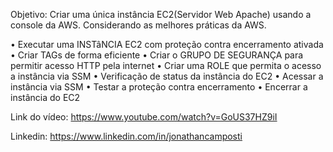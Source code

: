 Objetivo: Criar uma única instância EC2(Servidor Web Apache) usando a console da AWS. Considerando as melhores práticas da AWS.

•	Executar uma INSTâNCIA EC2 com proteção contra encerramento ativada
•   Criar TAGs de forma eficiente
•	Criar o GRUPO DE SEGURANÇA para permitir acesso HTTP pela internet
•	Criar uma ROLE que permita o acesso a instância via SSM
•	Verificação de status da instância do EC2
•   Acessar a instância via SSM 
•	Testar a proteção contra encerramento
•	Encerrar a instância do EC2

Link do vídeo: https://www.youtube.com/watch?v=GoUS37HZ9iI

Linkedin: https://www.linkedin.com/in/jonathancamposti
